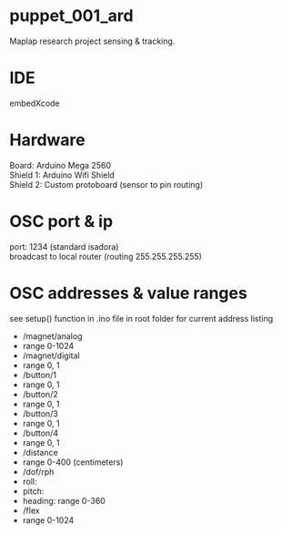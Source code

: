 # puppet_001_ard
Maplap research project sensing & tracking.

# IDE
embedXcode  

# Hardware
Board: Arduino Mega 2560  
Shield 1: Arduino Wifi Shield  
Shield 2: Custom protoboard (sensor to pin routing)  

# OSC port & ip
port: 1234 (standard isadora)  
broadcast to local router (routing 255.255.255.255)  

# OSC addresses & value ranges
see setup() function in .ino file in root folder for current address listing  

* /magnet/analog
 * range 0-1024
* /magnet/digital
 * range 0, 1
* /button/1
 * range 0, 1
* /button/2
 * range 0, 1
* /button/3
 * range 0, 1
* /button/4
 * range 0, 1
* /distance
 * range 0-400 (centimeters)
* /dof/rph
 * roll: 
 * pitch:
 * heading: range 0-360
* /flex
 * range 0-1024

